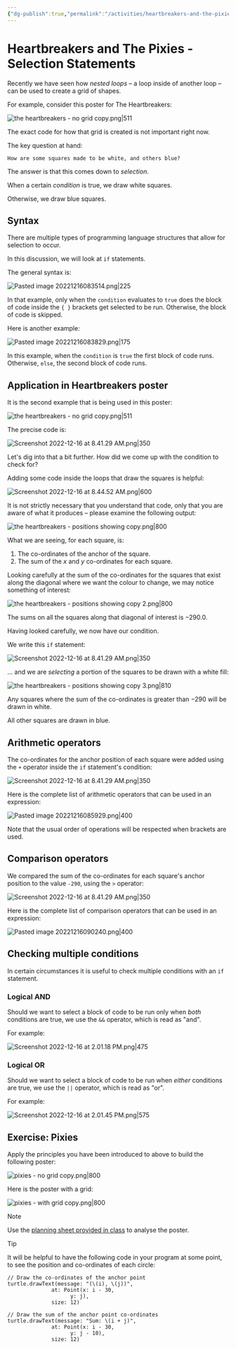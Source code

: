 ```yaml
---
{"dg-publish":true,"permalink":"/activities/heartbreakers-and-the-pixies-selection-statements/","tags":["A1.1","A1.2","C1.1","C1.5","C2.1","C2.3","C2.4","C2.5","C2.6","C2.7","C3.1","C3.2","C3.3"],"dgHomeLink":true,"dgShowToc":true}
---
```


# Heartbreakers and The Pixies - Selection Statements

Recently we have seen how *nested loops* – a loop inside of another loop – can be used to create a grid of shapes.

For example, consider this poster for The Heartbreakers:

![the heartbreakers - no grid copy.png|511](/img/user/Media/the%20heartbreakers%20-%20no%20grid%20copy.png)

The exact code for how that grid is created is not important right now.

The key question at hand:

	How are some squares made to be white, and others blue?

The answer is that this comes down to *selection*.

When a certain *condition* is true, we draw white squares.

Otherwise, we draw blue squares.

## Syntax

There are multiple types of programming language structures that allow for selection to occur.

In this discussion, we will look at `if` statements.

The general syntax is:

![Pasted image 20221216083514.png|225](/img/user/Media/Pasted%20image%2020221216083514.png)

In that example, only when the `condition` evaluates to `true` does the block of code inside the `{ }` brackets get selected to be run. Otherwise, the block of code is skipped.

Here is another example:

![Pasted image 20221216083829.png|175](/img/user/Media/Pasted%20image%2020221216083829.png)

In this example, when the `condition` is `true` the first block of code runs. Otherwise, `else`,  the second block of code runs.

## Application in Heartbreakers poster

It is the second example that is being used in this poster:

![the heartbreakers - no grid copy.png|511](/img/user/Media/the%20heartbreakers%20-%20no%20grid%20copy.png)

The precise code is:

![Screenshot 2022-12-16 at 8.41.29 AM.png|350](/img/user/Media/Screenshot%202022-12-16%20at%208.41.29%20AM.png)

Let's dig into that a bit further. How did we come up with the condition to check for?

Adding some code inside the loops that draw the squares is helpful:

![Screenshot 2022-12-16 at 8.44.52 AM.png|600](/img/user/Media/Screenshot%202022-12-16%20at%208.44.52%20AM.png)

It is not strictly necessary that you understand that code, only that you are aware of what it produces – please examine the following output:

![the heartbreakers - positions showing copy.png|800](/img/user/Media/the%20heartbreakers%20-%20positions%20showing%20copy.png)

What we are seeing, for each square, is:

1. The co-ordinates of the anchor of the square.
2. The sum of the $x$ and $y$ co-ordinates for each square.

Looking carefully at the sum of the co-ordinates for the squares that exist along the diagonal where we want the colour to change, we may notice something of interest:

![the heartbreakers - positions showing copy 2.png|800](/img/user/Media/the%20heartbreakers%20-%20positions%20showing%20copy%202.png)

The sums on all the squares along that diagonal of interest is $-290.0$.

Having looked carefully, we now have our condition.

We write this `if` statement:

![Screenshot 2022-12-16 at 8.41.29 AM.png|350](/img/user/Media/Screenshot%202022-12-16%20at%208.41.29%20AM.png)

... and we are *selecting* a portion of the squares to be drawn with a white fill:

![the heartbreakers - positions showing copy 3.png|810](/img/user/Media/the%20heartbreakers%20-%20positions%20showing%20copy%203.png)

Any squares where the sum of the co-ordinates is greater than $-290$ will be drawn in white.

All other squares are drawn in blue.

## Arithmetic operators

The co-ordinates for the anchor position of each square were added using the `+` operator inside the `if` statement's condition:

![Screenshot 2022-12-16 at 8.41.29 AM.png|350](/img/user/Media/Screenshot%202022-12-16%20at%208.41.29%20AM.png)

Here is the complete list of arithmetic operators that can be used in an expression:

![Pasted image 20221216085929.png|400](/img/user/Media/Pasted%20image%2020221216085929.png)

Note that the usual order of operations will be respected when brackets are used.

## Comparison operators

We compared the sum of the co-ordinates for each square's anchor position to the value `-290`, using the `>` operator:

![Screenshot 2022-12-16 at 8.41.29 AM.png|350](/img/user/Media/Screenshot%202022-12-16%20at%208.41.29%20AM.png)

Here is the complete list of comparison operators that can be used in an expression:

![Pasted image 20221216090240.png|400](/img/user/Media/Pasted%20image%2020221216090240.png)

## Checking multiple conditions

In certain circumstances it is useful to check multiple conditions with an `if` statement.

### Logical AND

Should we want to select a block of code to be run only when *both* conditions are true, we use the `&&` operator, which is read as "and".

For example:

![Screenshot 2022-12-16 at 2.01.18 PM.png|475](/img/user/Media/Screenshot%202022-12-16%20at%202.01.18%20PM.png)

### Logical OR

Should we want to select a block of code to be run when *either* conditions are true, we use the `||` operator, which is read as "or".

For example:

![Screenshot 2022-12-16 at 2.01.45 PM.png|575](/img/user/Media/Screenshot%202022-12-16%20at%202.01.45%20PM.png)

## Exercise: Pixies

Apply the principles you have been introduced to above to build the following poster:

![pixies - no grid copy.png|800](/img/user/Media/pixies%20-%20no%20grid%20copy.png)

Here is the poster with a grid:

![pixies - with grid copy.png|800](/img/user/Media/pixies%20-%20with%20grid%20copy.png)

> [!NOTE]
> Use the [planning sheet provided in class](https://www.russellgordon.ca/lcs/2023-24/icd2o/the_pixies_-_planning_sheet.pdf) to analyse the poster.

> [!TIP]
> It will be helpful to have the following code in your program at some point, to see the position and co-ordinates of each circle:
> ```
> // Draw the co-ordinates of the anchor point
> turtle.drawText(message: "(\(i), \(j))",
> 				at: Point(x: i - 30,
> 					  y: j),
> 				size: 12)
> 
> // Draw the sum of the anchor point co-ordinates
> turtle.drawText(message: "Sum: \(i + j)",
> 				at: Point(x: i - 30,
> 					  y: j - 10),
> 				size: 12)
> ```
